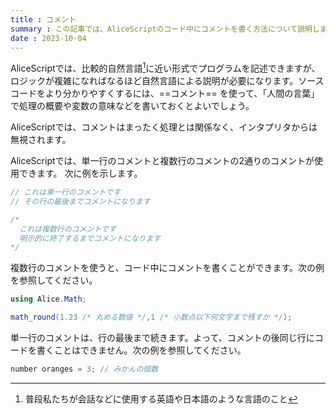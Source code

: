 ```yaml
---
title : コメント
summary : この記事では、AliceScriptのコード中にコメントを書く方法について説明します。
date : 2023-10-04
---
```


AliceScriptでは、比較的自然言語[^1]に近い形式でプログラムを記述できますが、ロジックが複雑になればなるほど自然言語による説明が必要になります。ソースコードをより分かりやすくするには、==コメント== を使って、「人間の言葉」で処理の概要や変数の意味などを書いておくとよいでしょう。

AliceScriptでは、コメントはまったく処理とは関係なく、インタプリタからは無視されます。

AliceScriptでは、単一行のコメントと複数行のコメントの2通りのコメントが使用できます。
次に例を示します。

```cs title="AliceScript"
// これは単一行のコメントです
// その行の最後までコメントになります

/*
  これは複数行のコメントです
  明示的に終了するまでコメントになります
*/
```

複数行のコメントを使うと、コード中にコメントを書くことができます。次の例を参照してください。

```cs title="AliceScript"
using Alice.Math;

math_round(1.23 /* 丸める数値 */,1 /* 小数点以下何文字まで残すか */);
```

単一行のコメントは、行の最後まで続きます。よって、コメントの後同じ行にコードを書くことはできません。次の例を参照してください。

```cs title="AliceScript"
number oranges = 3; // みかんの個数
```

[^1]: 普段私たちが会話などに使用する英語や日本語のような言語のこと